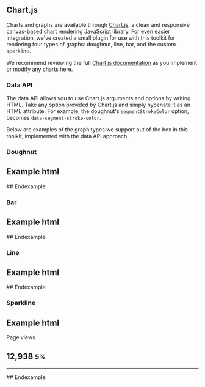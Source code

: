 ## Chart.js

Charts and graphs are available through [Chart.js](http://www.chartjs.org), a clean and responsive canvas-based chart rendering JavaScript library. For even easier integration, we've created a small plugin for use with this toolkit for rendering four types of graphs: doughnut, line, bar, and the custom sparkline.

We recommend reviewing the full [Chart.js documentation](http://www.chartjs.org/docs/) as you implement or modify any charts here.

### Data API

The data API allows you to use Chart.js arguments and options by writing HTML. Take any option provided by Chart.js and simply hypenate it as an HTML attribute. For example, the doughnut's `segmentStrokeColor` option, becomes `data-segment-stroke-color`.

Below are examples of the graph types we support out of the box in this toolkit, implemented with the data API approach.

### Doughnut

## Example html
<div class="w-2 mx-auto">
  <canvas
    class="ex-graph"
    width="200" height="200"
    data-chart="doughnut"
    data-value="[{ value: 230, color: '#1CA8DD', label: 'Returning' }, { value: 130, color: '#1BC98E', label: 'New' }]"
    data-segment-stroke-color="#252830">
  </canvas>
</div>
## Endexample

### Bar

## Example html
<div>
  <canvas
    class="ex-line-graph"
    width="600" height="400"
    data-chart="bar"
    data-scale-line-color="transparent"
    data-scale-grid-line-color="rgba(255,255,255,.05)"
    data-scale-font-color="#a2a2a2"
    data-labels="['August','September','October','November','December','January','February']"
    data-value="[{ label: 'First dataset', data: [65, 59, 80, 81, 56, 55, 40] }, { label: 'Second dataset', data: [28, 48, 40, 19, 86, 27, 90] }]">
  </canvas>
</div>
## Endexample

### Line

## Example html
<div>
  <canvas
    class="ex-line-graph"
    data-chart="line"
    data-scale-line-color="transparent"
    data-scale-grid-line-color="rgba(255,255,255,.05)"
    data-scale-font-color="#a2a2a2"
    data-labels="['','Aug 29','','','Sept 5','','','Sept 12','','','Sept 19','']"
    data-value="[{fillColor: 'rgba(28,168,221,.03)', data: [2500, 3300, 2512, 2775, 2498, 3512, 2925, 4275, 3507, 3825, 3445, 3985]}]">
  </canvas>
</div>
## Endexample

### Sparkline

## Example html
<div class="row">
  <div class="col-md-6 col-xl-4">
    <div class="statcard statcard-success">
      <div class="p-3">
        <span class="statcard-desc">Page views</span>
        <h2 class="statcard-number">
          12,938
          <small class="delta-indicator delta-positive">5%</small>
        </h2>
        <hr class="statcard-hr mb-0">
      </div>
      <canvas id="sparkline1" width="378" height="94" class="sparkline" data-chart="spark-line" data-value="[{data:[28,68,41,43,96,45,100]}]" data-labels="['a','b','c','d','e','f','g']" style="width: 189px; height: 47px;"></canvas>
    </div>
  </div>
## Endexample
